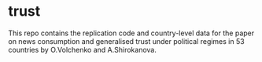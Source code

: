 # trust
This repo contains the replication code and country-level data for the paper on news consumption and generalised trust under political regimes in 53 countries by O.Volchenko and A.Shirokanova.
